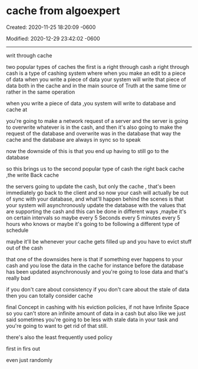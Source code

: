 # cache  from  algoexpert 

Created: 2020-11-25 18:20:09 -0600

Modified: 2020-12-29 23:42:02 -0600

---

writ through cache



two popular types of caches the first is a right through cash a right through cash is a type of cashing system where when you make an edit to a piece of data when you write a piece of data your system will write that piece of data both in the cache and in the main source of Truth at the same time or rather in the same operation



when you write a piece of data ,you system will write to database and cache at

you're going to make a network request of a server and the server is going to overwrite whatever is in the cash, and then it's also going to make the request of the database and overwrite was in the database that way the cache and the database are always in sync so to speak



now the downside of this is that you end up having to still go to the database



so this brings us to the second popular type of cash the right back cache ,the write Back cache



the servers going to update the cash, but only the cache , that's been immediately go back to the client and so now your cash will actually be out of sync with your database, and what'll happen behind the scenes is that your system will asynchronously update the database with the values that are supporting the cash and this can be done in different ways ,maybe it's on certain intervals so maybe every 5 Seconds every 5 minutes every 5 hours who knows or maybe it's going to be following a different type of schedule



maybe it'll be whenever your cache gets filled up and you have to evict stuff out of the cash



that one of the downsides here is that if something ever happens to your cash and you lose the data in the cache for instance before the database has been updated asynchronously and you're going to lose data and that's really bad



if you don't care about consistency if you don't care about the stale of data then you can totally consider cache



final Concept in cashing with his eviction policies, if not have Infinite Space so you can't store an infinite amount of data in a cash but also like we just said sometimes you're going to be less with stale data in your task and you're going to want to get rid of that still.



there's also the least frequently used policy

first in firs out

even just randomly


